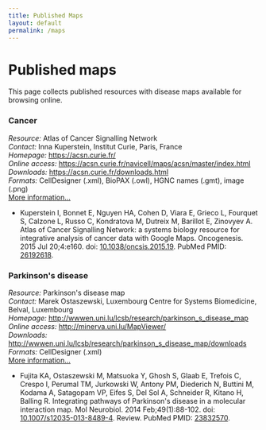 ```yaml
---
title: Published Maps
layout: default
permalink: /maps
---
```


# Published maps

This page collects published resources with disease maps available for browsing online.

<h3 id="Cancer">Cancer</h3>
<i>Resource:</i> Atlas of Cancer Signalling Network<br />
<i>Contact:</i> Inna Kuperstein, Institut Curie, Paris, France<br />
<i>Homepage:</i> <a href="https://acsn.curie.fr/" target="_blank">https://acsn.curie.fr/</a><br />
<i>Online access:</i> <a href="https://acsn.curie.fr/navicell/maps/acsn/master/index.html" target="_blank">https://acsn.curie.fr/navicell/maps/acsn/master/index.html</a><br />
<i>Downloads:</i> <a href="https://acsn.curie.fr/downloads.html" target="_blank">https://acsn.curie.fr/downloads.html</a><br />
<i>Formats:</i> CellDesigner (.xml), BioPAX (.owl), HGNC names (.gmt), image (.png)<br />
<a href="projects/cancer">More information...</a>
<p>
<ul>
<li>
Kuperstein I, Bonnet E, Nguyen HA, Cohen D, Viara E, Grieco L, Fourquet S, Calzone L, Russo C, Kondratova M, Dutreix M, Barillot E, Zinovyev A. Atlas of Cancer Signalling Network: a systems biology resource for integrative analysis of cancer data with Google Maps. Oncogenesis. 2015 Jul 20;4:e160. 
doi: <a href="https://dx.doi.org/10.1038/oncsis.2015.19" target="_blank">10.1038/oncsis.2015.19</a>. 
PubMed PMID: <a href="https://www.ncbi.nlm.nih.gov/pubmed/26192618" target="_blank">26192618</a>.</li>
</ul>

<h3 id="Parkison's disease">Parkinson's disease</h3>
<i>Resource:</i> Parkinson's disease map<br />
<i>Contact:</i> Marek Ostaszewski, Luxembourg Centre for Systems Biomedicine, Belval, Luxembourg<br />
<i>Homepage:</i> <a href="http://wwwen.uni.lu/lcsb/research/parkinson_s_disease_map" target="_blank">http://wwwen.uni.lu/lcsb/research/parkinson_s_disease_map</a><br />
<i>Online access:</i> <a href="http://minerva.uni.lu/MapViewer/" target="_blank">http://minerva.uni.lu/MapViewer/</a><br />
<i>Downloads:</i> <a href="http://wwwen.uni.lu/lcsb/research/parkinson_s_disease_map/downloads" target="_blank">http://wwwen.uni.lu/lcsb/research/parkinson_s_disease_map/downloads</a><br />
<i>Formats:</i> CellDesigner (.xml)<br />
<a href="projects/parkinsons">More information...</a>
<p>
<ul>
<li>
Fujita KA, Ostaszewski M, Matsuoka Y, Ghosh S, Glaab E, Trefois C, Crespo I, Perumal TM, Jurkowski W, Antony PM, Diederich N, Buttini M, Kodama A, Satagopam VP, Eifes S, Del Sol A, Schneider R, Kitano H, Balling R. Integrating pathways of Parkinson's disease in a molecular interaction map. Mol Neurobiol. 2014 Feb;49(1):88-102.  
doi: <a href="https://dx.doi.org/10.1007/s12035-013-8489-4" target="_blank">10.1007/s12035-013-8489-4</a>. Review. 
PubMed PMID: <a href="https://www.ncbi.nlm.nih.gov/pubmed/23832570" target="_blank">23832570</a>.
</li>
</ul>
